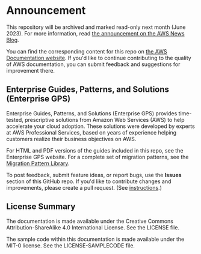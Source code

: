 # Announcement

This repository will be archived and marked read-only next month (June 2023). For more information, read [the announcement on the AWS News Blog](https://aws.amazon.com/blogs/aws/retiring-the-aws-documentation-on-github/).

You can find the corresponding content for this repo on [the AWS Documentation website](https://docs.aws.amazon.com). If you'd like to continue contributing to the quality of AWS documentation, you can submit feedback and suggestions for improvement there.

## Enterprise Guides, Patterns, and Solutions (Enterprise GPS)

Enterprise Guides, Patterns, and Solutions (Enterprise GPS) provides time-tested, prescriptive solutions from Amazon Web Services (AWS) to help accelerate your cloud adoption. These solutions were developed by experts at AWS Professional Services, based on years of experience helping customers realize their business objectives on AWS. 

For HTML and PDF versions of the guides included in this repo, see the Enterprise GPS website. For a complete set of migration patterns, see the [Migration Pattern Library](https://mpl-proserve.amazonaws.com/).

To post feedback, submit feature ideas, or report bugs, use the **Issues** section of this GitHub repo. If you'd like to contribute changes and improvements, please create a pull request. (See [instructions](https://aws.amazon.com/blogs/aws/aws-documentation-is-now-open-source-and-on-github/).) 

## License Summary

The documentation is made available under the Creative Commons Attribution-ShareAlike 4.0 International License. See the LICENSE file.

The sample code within this documentation is made available under the MIT-0 license. See the LICENSE-SAMPLECODE file.
